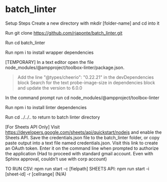 # batch_linter
Setup Steps
Create a new directory with mkdir [folder-name] and cd into it

Run git clone https://github.com/rjaponte/batch_linter.git 

Run cd batch_linter

Run npm i to install wrapper dependencies

[TEMPORARY] In a text editor open the file node_modules/@ampproject/toolbox-linter/package.json.
> Add the line  "@types/cheerio": "0.22.21" in the devDependencies block
> Search for the text probe-image-size in dependencies block and update the version to 6.0.0

In the command prompt run cd node_modules/@ampproject/toolbox-linter 

Run npm i to install linter dependencies

Run cd ../../.. to return to batch linter directory


[For Sheets API Only]
Visit https://developers.google.com/sheets/api/quickstart/nodejs and enable the Sheets API. Save the credentials.json file to the batch_linter folder, or copy paste output into a text file named credentials.json.
Visit this link to create an OAuth token. Enter it on the command line when prompted to authorize the application (Had to proceed with standard gmail account. Even with Sphinx approval, couldn't use with corp account)

TO RUN
CSV: npm run start -c [fielpath]
SHEETS API: npm run start -i [sheet-id] -r [cellrange] (N/A)
